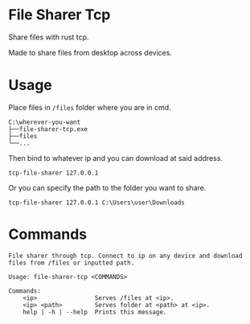 
# File Sharer Tcp

Share files with rust tcp.

Made to share files from desktop across devices.

# Usage

Place files in ```/files``` folder where you are in cmd.

```text
C:\wherever-you-want
├──file-sharer-tcp.exe
├──files
└──...
```

Then bind to whatever ip and you can download at said address.

```text
tcp-file-sharer 127.0.0.1
```

Or you can specify the path to the folder you want to share.

```text
tcp-file-sharer 127.0.0.1 C:\Users\user\Downloads
```

# Commands
```
File sharer through tcp. Connect to ip on any device and download files from /files or inputted path.

Usage: file-sharer-tcp <COMMANDS>

Commands:
    <ip>                Serves /files at <ip>.
    <ip> <path>         Serves folder at <path> at <ip>.
    help | -h | --help  Prints this message.

```